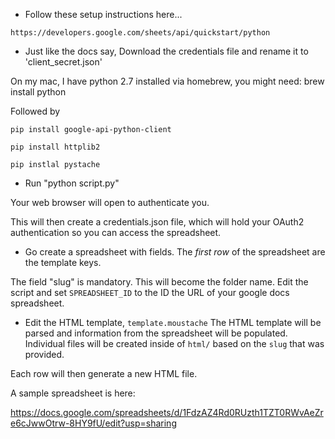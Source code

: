 * Follow these setup instructions here...

`https://developers.google.com/sheets/api/quickstart/python`

* Just like the docs say, Download the credentials file and rename it
   to 'client_secret.json'

On my mac, I have python 2.7 installed via homebrew, you might need:
   brew install python

Followed by

``pip install google-api-python-client``

``pip install httplib2``

``pip instlal pystache``


* Run "python script.py"

Your web browser will open to authenticate you.

This will then create a credentials.json file, which will hold your OAuth2
authentication so you can access the spreadsheet.

* Go create a spreadsheet with fields. The _first row_ of the spreadsheet are the template keys.

The field "slug" is mandatory. This will become the folder name. Edit the script and set `SPREADSHEET_ID` to the ID the URL of your google docs spreadsheet. 

* Edit the HTML template, `template.moustache` The HTML template will be parsed and information from the spreadsheet will be populated. Individual files will be created inside of `html/` based on the `slug` that was provided. 

Each row will then generate a new HTML file.

A sample spreadsheet is here:

https://docs.google.com/spreadsheets/d/1FdzAZ4Rd0RUzth1TZT0RWvAeZre6cJwwOtrw-8HY9fU/edit?usp=sharing
